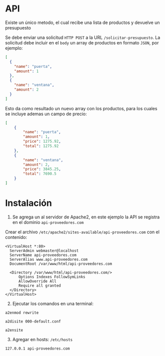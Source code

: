 # API

Existe un único metodo, el cual recibe una lista de productos y devuelve un presupuesto

Se debe enviar una solicitud `HTTP POST` a la URL `/solicitar-presupuesto`. La solicitud debe incluir en el `body` un array de productos en formato `JSON`, por ejemplo:

```JSON
[
  {
    "name": "puerta",
    "amount": 1
  },
  {
    "name": "ventana",
    "amount": 2
  }
]
```

Esto da como resultado un nuevo array con los productos, para los cuales se incluye ademas un campo de precio:

```JSON
[
    {
        "name": "puerta",
        "amount": 1,
        "price": 1275.92,
        "total": 1275.92
    },
    {
        "name": "ventana",
        "amount": 2,
        "price": 3845.25,
        "total": 7690.5
    }
]
```
# Instalación

1. Se agrega un <Virtual-Host> al servidor de Apache2, en este ejemplo la API se registra en el dominio `api-proveedores.com`

Crear el archivo `/etc/apache2/sites-available/api-proveedores.com` con el contenido:

  ```
<VirtualHost *:80>
    ServerAdmin webmaster@localhost
    ServerName api-proveedores.com
    ServerAlias www.api-proveedores.com
    DocumentRoot /var/www/html/api-proveedores.com

    <Directory /var/www/html/api-proveedores.com/>
        Options Indexes FollowSymLinks
        AllowOverride All
        Require all granted
    </Directory>
  </VirtualHost>
  ```

2. Ejecutar los comandos en una terminal:

```
a2enmod rewrite

a2disite 000-default.conf

a2ensite
```

3. Agregar en hosts: `/etc/hosts`

```
127.0.0.1 api-proveedores.com
```
